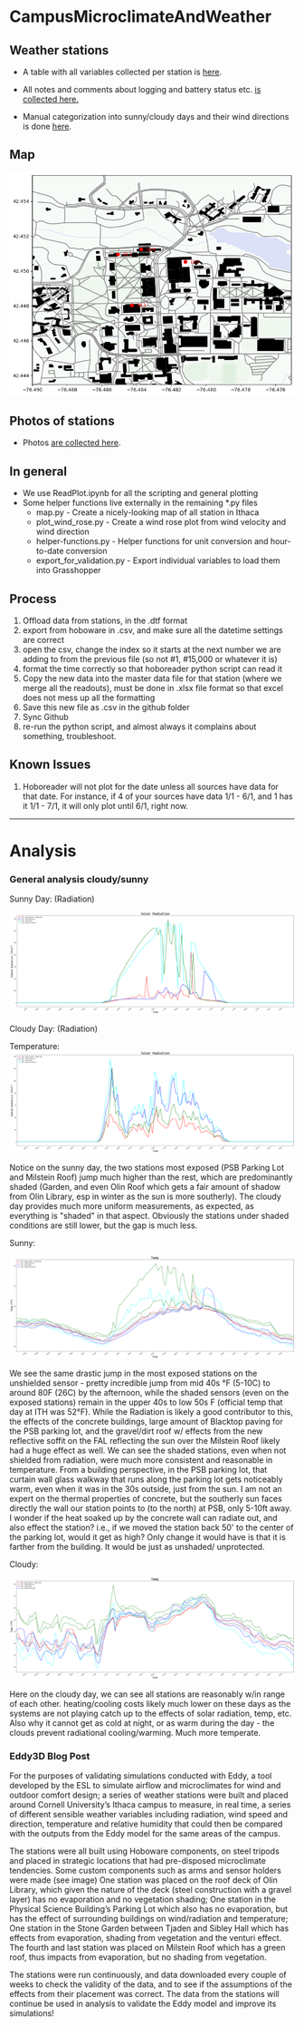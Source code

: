 # CampusMicroclimateAndWeather



## Weather stations

- A table with all variables collected per station is [here](https://docs.google.com/spreadsheets/d/1stQ-JpZJQzPA_StJ-Pz5o_tf_n-uWoIriaG0Jw_OWBU/edit#gid=1719518335).

- All notes and comments about logging and battery status etc. [is collected here.](https://docs.google.com/spreadsheets/d/1gOeqPoUskun3UhIJ1qPwKxNo8b02dM2avpZNKrtnYA4/edit#gid=0)
- Manual categorization into sunny/cloudy days and their wind directions is done [here](https://docs.google.com/spreadsheets/d/1Ovnedzpi4LMOBK0Ii7IPQtpKql-AmFPRoOFP7UN4RUE/edit#gid=0).

## Map

![Map](Map.png)



## Photos of stations

- Photos [are collected here](https://drive.google.com/drive/folders/1AeEGymtCQCTzOrZeUyZ71PHmKb6kHgky?usp=sharing).

## In general

- We use ReadPlot.ipynb for all the scripting and general plotting
- Some helper functions live externally in the remaining *.py files
  - map.py - Create a nicely-looking map of all station in Ithaca
  - plot_wind_rose.py - Create a wind rose plot from wind velocity and wind direction
  - helper-functions.py - Helper functions for unit conversion and hour-to-date conversion
  - export_for_validation.py - Export individual variables to load them into Grasshopper

## Process

1. Offload data from stations, in the .dtf format
2. export from hoboware in .csv, and make sure all the datetime settings are correct
3. open the csv, change the index so it starts at the next number we are adding to from the previous file (so not #1, #15,000 or whatever it is)
4. format the time correctly so that hoboreader python script can read it
5. Copy the new data into the master data file for that station (where we merge all the readouts), must be done in .xlsx file format so that excel does not mess up all the formatting
6. Save this new file as .csv in the github folder
7. Sync Github
8. re-run the python script, and almost always it complains about something, troubleshoot.

## Known Issues

1. Hoboreader will not plot for the date unless all sources have data for that date. For instance, if 4 of your sources have data 1/1 - 6/1, and 1 has it 1/1 - 7/1, it will only plot until 6/1, right now.




---



# Analysis



### General analysis cloudy/sunny



Sunny Day: (Radiation)

![sunny_cloudy_(4)](analysis/sunny_cloudy_(4).png)

Cloudy Day: (Radiation)

Temperature:![sunny_cloudy_(3)](analysis/sunny_cloudy_(3).png)

Notice on the sunny day, the two stations most exposed (PSB Parking Lot and Milstein Roof) jump much higher than the rest, which are predominantly shaded (Garden, and even Olin Roof which gets a fair amount of shadow from Olin Library, esp in winter as the sun is more southerly). The cloudy day provides much more uniform measurements, as expected, as everything is "shaded" in that aspect. Obviously the stations under shaded conditions are still lower, but the gap is much less. 



Sunny:



![sunny_cloudy_(2)](analysis/sunny_cloudy_(2).png)

We see the same drastic jump in the most exposed stations on the unshielded sensor - pretty incredible jump from mid 40s °F (5-10C) to around 80F (26C) by the afternoon, while the shaded sensors (even on the exposed stations) remain in the upper 40s to low 50s F (official temp that day at ITH was 52°F). While the Radiation is likely a good contributor to this, the effects of the concrete buildings, large amount of Blacktop paving for the PSB parking lot, and the gravel/dirt roof w/ effects from the new reflective soffit on the FAL reflecting the sun over the Milstein Roof likely had a huge effect as well. We can see the shaded stations, even when not shielded from radiation, were much more consistent and reasonable in temperature. From a building perspective, in the PSB parking lot, that curtain wall glass walkway that runs along the parking lot gets noticeably warm, even when it was in the 30s outside, just from the sun. I am not an expert on the thermal properties of concrete, but the southerly sun faces directly the wall our station points to (to the north) at PSB, only 5-10ft away. I wonder if the heat soaked up by the concrete wall can radiate out, and also effect the station? i.e., if we moved the station back 50' to the center of the parking lot, would it get as high? Only change it would have is that it is farther from the building. It would be just as unshaded/ unprotected.

Cloudy:

![sunny_cloudy_(1)](analysis/sunny_cloudy_(1).png)

Here on the cloudy day, we can see all stations are reasonably w/in range of each other. heating/cooling costs likely much lower on these days as the systems are not playing catch up to the effects of solar radiation, temp, etc. Also why it cannot get as cold at night, or as warm during the day - the clouds prevent radiational cooling/warming. Much more temperate.



### Eddy3D Blog Post 

For the purposes of validating simulations conducted with Eddy, a tool developed by the ESL to simulate airflow and microclimates for wind and outdoor comfort design; a series of weather stations were built and placed around Cornell University’s Ithaca campus to measure, in real time, a series of different sensible weather variables including radiation, wind speed and direction, temperature and relative humidity that could then be compared with the outputs from the Eddy model for the same areas of the campus.

The stations were all built using Hoboware components, on steel tripods and placed in strategic locations that had pre-disposed microclimate tendencies. Some custom components such as arms and sensor holders were made (see image) One station was placed on the roof deck of Olin Library, which given the nature of the deck (steel construction with a gravel layer) has no evaporation and no vegetation shading; One station in the Physical Science Building’s Parking Lot which also has no evaporation, but has the effect of surrounding buildings on wind/radiation and temperature; One station in the Stone Garden between Tjaden and Sibley Hall which has effects from evaporation, shading from vegetation and the venturi effect. The fourth and last station was placed on Milstein Roof which has a green roof, thus impacts from evaporation, but no shading from vegetation.

The stations were run continuously, and data downloaded every couple of weeks to check the validity of the data, and to see if the assumptions of the effects from their placement was correct. The data from the stations will continue be used in analysis to validate the Eddy model and improve its simulations!